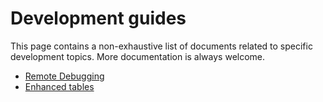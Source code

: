 # Development guides

This page contains a non-exhaustive list of documents related to specific development topics. More documentation is always welcome.

- [Remote Debugging](./remote-debugging.md)
- [Enhanced tables](./enhanced-tables.md)
